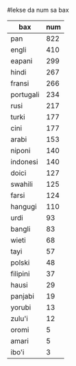 #lekse da num sa bax

| bax | num |
|-----|-----|
| pan | 822 |
| engli | 410 |
| eapani | 299 |
| hindi | 267 |
| fransi | 266 |
| portugali | 234 |
| rusi | 217 |
| turki | 177 |
| cini | 177 |
| arabi | 153 |
| niponi | 140 |
| indonesi | 140 |
| doici | 127 |
| swahili | 125 |
| farsi | 124 |
| hangugi | 110 |
| urdi | 93 |
| bangli | 83 |
| wieti | 68 |
| tayi | 57 |
| polski | 48 |
| filipini | 37 |
| hausi | 29 |
| panjabi | 19 |
| yorubi | 13 |
| zulu'i | 12 |
| oromi | 5 |
| amari | 5 |
| ibo'i | 3 |
